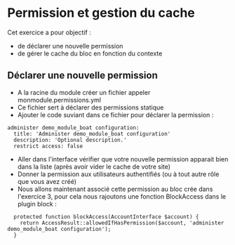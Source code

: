 # Permission et gestion du cache

Cet exercice a pour objectif :
* de déclarer une nouvelle permission
* de gérer le cache du bloc en fonction du contexte

## Déclarer une nouvelle permission 
* A la racine du module créer un fichier appeler monmodule.permissions.yml 
* Ce fichier sert à déclarer des permissions statique
* Ajouter le code suviant dans ce fichier pour déclarer la permission :
```
administer demo_module_boat configuration:
  title: 'Administer demo_module_boat configuration'
  description: 'Optional description.'
  restrict access: false
```
* Aller dans l'interface vérifier que votre nouvelle permission apparait bien dans la liste (après avoir vider le cache de votre site)
* Donner la permission aux utilisateurs authentifiés (ou à tout autre rôle que vous avez créé)
* Nous allons maintenant associé cette permission au bloc crée dans l'exercice 3, pour cela nous rajoutons une fonction BlockAccess dans le plugin block :
```
  protected function blockAccess(AccountInterface $account) {
    return AccessResult::allowedIfHasPermission($account, 'administer demo_module_boat configuration');
  }
```
